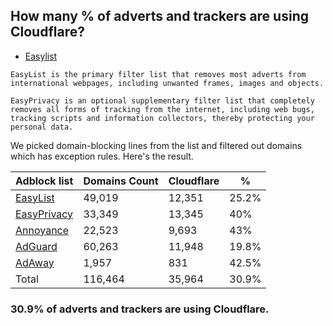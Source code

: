 ## How many % of adverts and trackers are using Cloudflare?


- [Easylist](https://web.archive.org/web/20210516110248/https://easylist.to/)
```
EasyList is the primary filter list that removes most adverts from international webpages, including unwanted frames, images and objects.

EasyPrivacy is an optional supplementary filter list that completely removes all forms of tracking from the internet, including web bugs, tracking scripts and information collectors, thereby protecting your personal data.
```


We picked domain-blocking lines from the list and filtered out domains which has exception rules.
Here's the result.


| Adblock list | Domains Count | Cloudflare | % |
| --- | --- | --- | --- |
| [EasyList](https://easylist.to/easylist/easylist.txt) | 49,019 | 12,351 | 25.2% |
| [EasyPrivacy](https://easylist.to/easylist/easyprivacy.txt) | 33,349 | 13,345 | 40% |
| [Annoyance](https://secure.fanboy.co.nz/fanboy-annoyance.txt) | 22,523 | 9,693 | 43% |
| [AdGuard](https://adguardteam.github.io/AdGuardSDNSFilter/Filters/filter.txt) | 60,263 | 11,948 | 19.8% |
| [AdAway](https://raw.githubusercontent.com/AdAway/adaway.github.io/master/hosts.txt) | 1,957 | 831 | 42.5% |
| Total | 116,464 | 35,964 | 30.9% |


### 30.9% of adverts and trackers are using Cloudflare.